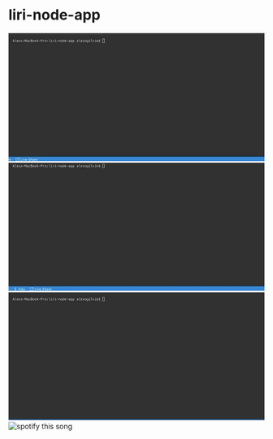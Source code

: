 # liri-node-app
![do what it says](images/do-what-it-says.gif) 
![concert this](images/concert-this.gif)
![movie this](images/movie-this.gif)
![spotify this song](images/spotify-this-song.gif)